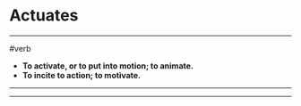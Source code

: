 # Actuates
---
#verb
- **To activate, or to put into motion; to animate.**
- **To incite to action; to motivate.**
---
---
